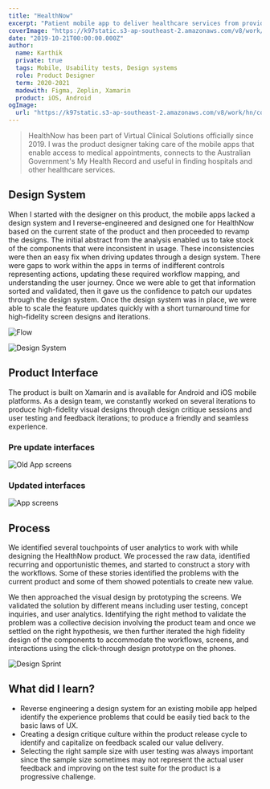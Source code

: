```yaml
---
title: "HealthNow"
excerpt: "Patient mobile app to deliver healthcare services from providers &  myGov's health records"
coverImage: "https://k97static.s3-ap-southeast-2.amazonaws.com/v8/work/cover/hn.png"
date: "2019-10-21T00:00:00.000Z"
author:
  name: Karthik
  private: true
  tags: Mobile, Usability tests, Design systems
  role: Product Designer
  term: 2020-2021
  madewith: Figma, Zeplin, Xamarin
  product: iOS, Android
ogImage:
  url: "https://k97static.s3-ap-southeast-2.amazonaws.com/v8/work/hn/cover.png"
---
```


> HealthNow has been part of Virtual Clinical Solutions officially since 2019. I was the product designer taking care of the mobile apps that enable access to medical appointments, connects to the Australian Government's My Health Record and useful in finding hospitals and other healthcare services.

## Design System

When I started with the designer on this product, the mobile apps lacked a design system and I reverse-engineered and designed one for HealthNow based on the current state of the product and then proceeded to revamp the designs. The initial abstract from the analysis enabled us to take stock of the components that were inconsistent in usage. These inconsistencies were then an easy fix when driving updates through a design system. There were gaps to work within the apps in terms of indifferent controls representing actions, updating these required workflow mapping, and understanding the user journey. Once we were able to get that information sorted and validated, then it gave us the confidence to patch our updates through the design system. Once the design system was in place, we were able to scale the feature updates quickly with a short turnaround time for high-fidelity screen designs and iterations.

![Flow](https://k97static.s3-ap-southeast-2.amazonaws.com/v8/work/hn/workflow.png)

![Design System](https://k97static.s3-ap-southeast-2.amazonaws.com/v8/work/hn/designsystem.png)

## Product Interface

The product is built on Xamarin and is available for Android and iOS mobile platforms. As a design team, we constantly worked on several iterations to produce high-fidelity visual designs through design critique sessions and user testing and feedback iterations; to produce a friendly and seamless experience.


### Pre update interfaces

![Old App screens](https://k97static.s3-ap-southeast-2.amazonaws.com/v8/work/hn/old-screens.png)


### Updated interfaces
![App screens](https://k97static.s3-ap-southeast-2.amazonaws.com/v8/work/hn/screens.png)

## Process

We identified several touchpoints of user analytics to work with while designing the HealthNow product. We processed the raw data, identified recurring and opportunistic themes, and started to construct a story with the workflows. Some of these stories identified the problems with the current product and some of them showed potentials to create new value.

We then approached the visual design by prototyping the screens. We validated the solution by different means including user testing, concept inquiries, and user analytics. Identifying the right method to validate the problem was a collective decision involving the product team and once we settled on the right hypothesis, we then further iterated the high fidelity design of the components to accommodate the workflows, screens, and interactions using the click-through design prototype on the phones.

![Design Sprint](https://k97static.s3-ap-southeast-2.amazonaws.com/v8/work/vhp/process.png)

## What did I learn?

- Reverse engineering a design system for an existing mobile app helped identify the experience problems that could be easily tied back to the basic laws of UX.
- Creating a design critique culture within the product release cycle to identify and capitalize on feedback scaled our value delivery.
- Selecting the right sample size with user testing was always important since the sample size sometimes may not represent the actual user feedback and improving on the test suite for the product is a progressive challenge.
